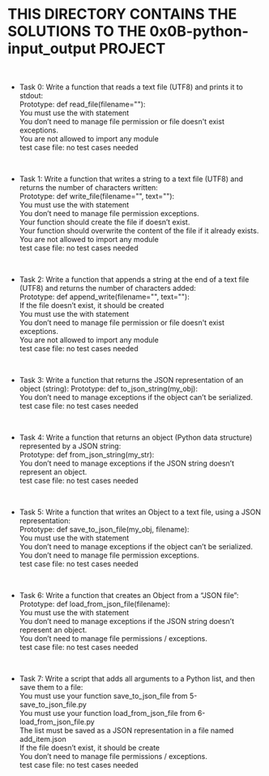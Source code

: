 # THIS DIRECTORY CONTAINS THE SOLUTIONS TO THE 0x0B-python-input_output PROJECT
<br>

* Task 0: Write a function that reads a text file (UTF8) and prints it to stdout: <br>
	Prototype: def read_file(filename=""): <br>
	You must use the with statement <br>
	You don’t need to manage file permission or file doesn't exist exceptions. <br>
	You are not allowed to import any module <br>
	test case file: no test cases needed <br>
<br>

* Task 1: Write a function that writes a string to a text file (UTF8) and returns the number of characters written: <br>
	Prototype: def write_file(filename="", text=""): <br>
	You must use the with statement <br>
	You don’t need to manage file permission exceptions. <br>
	Your function should create the file if doesn’t exist. <br>
	Your function should overwrite the content of the file if it already exists. <br>
	You are not allowed to import any module <br>
	test case file: no test cases needed <br>
<br>

* Task 2: Write a function that appends a string at the end of a text file (UTF8) and returns the number of characters added: <br>
	Prototype: def append_write(filename="", text=""): <br>
	If the file doesn’t exist, it should be created <br>
	You must use the with statement <br>
	You don’t need to manage file permission or file doesn't exist exceptions. <br>
	You are not allowed to import any module <br>
	test case file: no test cases needed <br>
<br>

* Task 3: Write a function that returns the JSON representation of an object (string):
	Prototype: def to_json_string(my_obj): <br>
	You don’t need to manage exceptions if the object can’t be serialized. <br>
	test case file: no test cases needed <br>
<br>

* Task 4: Write a function that returns an object (Python data structure) represented by a JSON string: <br>
	Prototype: def from_json_string(my_str): <br>
	You don’t need to manage exceptions if the JSON string doesn’t represent an object. <br>
	test case file: no test cases needed <br>
<br>

* Task 5: Write a function that writes an Object to a text file, using a JSON representation: <br>
	Prototype: def save_to_json_file(my_obj, filename): <br>
	You must use the with statement <br>
	You don’t need to manage exceptions if the object can’t be serialized. <br>
	You don’t need to manage file permission exceptions. <br>
	test case file: no test cases needed <br>
<br>

* Task 6: Write a function that creates an Object from a “JSON file”: <br>
	Prototype: def load_from_json_file(filename): <br>
	You must use the with statement <br>
	You don’t need to manage exceptions if the JSON string doesn’t represent an object. <br>
	You don’t need to manage file permissions / exceptions. <br>
	test case file: no test cases needed <br>
<br>

* Task 7: Write a script that adds all arguments to a Python list, and then save them to a file: <br>
	You must use your function save_to_json_file from 5-save_to_json_file.py <br>
	You must use your function load_from_json_file from 6-load_from_json_file.py <br>
	The list must be saved as a JSON representation in a file named add_item.json <br>
	If the file doesn’t exist, it should be create <br>
	You don’t need to manage file permissions / exceptions. <br>
	test case file: no test cases needed <br>
<br>


